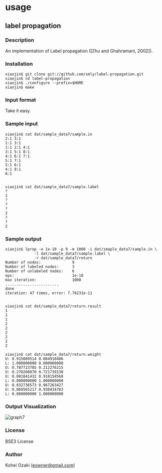 usage
=====

## label propagation

### Description

An implementation of Label propagation ([Zhu and Ghahramani, 2002]).

### Installation

    xiaojin$ git clone git://github.com/smly/label-propagation.git
    xiaojin$ cd label-propagation
    xiaojin$ ./configure --prefix=$HOME
    xiaojin$ make

### Input format

Take it easy.

### Sample input

    xiaojin$ cat dat/sample_data7/sample.in
    2:1 3:1
    1:1 3:1
    1:1 2:1 4:1
    3:1 5:1 8:1
    4:1 6:1 7:1
    5:1 7:1
    5:1 6:1
    4:1 9:1
    8:1


    xiaojin$ cat dat/sample_data7/sample.label
    ?
    1
    ?
    ?
    ?
    2
    ?
    ?
    2

### Sample output

    xiaojin$ lprop -e 1e-10 -p 9 -m 1000 -i dat/smaple_data7/sample.in \
                 -l dat/sample_data7/sample.label \
                 -r dat/sample_data7/return
    Number of nodes:              9
    Number of labeled nodes:      3
    Number of unlabeled nodes:    6
    eps:                          1e-10
    max iteration:                1000
    ........................
    done
    iteration: 47 times, error: 7.76231e-11


    xiaojin$ cat dat/sample_data7/return.result
    1
    1
    1
    2
    2
    2
    2
    2
    2

    xiaojin$ cat dat/sample_data7/return.weight
    U: 0.915089514 0.084910486
    L: 1.000000000 0.000000000
    U: 0.787723785 0.212276215
    U: 0.278260870 0.721739130
    U: 0.081841432 0.918158568
    L: 0.000000000 1.000000000
    U: 0.032736573 0.967263427
    U: 0.069565217 0.930434783
    L: 0.000000000 1.000000000

### Output Visualization

![graph7](http://github.com/smly/label-propagation/raw/master/dat/ss.png)

### License

BSE3 License

### Author

Kohei Ozaki (eowner@gmail.com)
